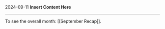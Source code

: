 2024-09-11
__Insert Content Here__
_______________________
To see the overall month: [[September Recap]].